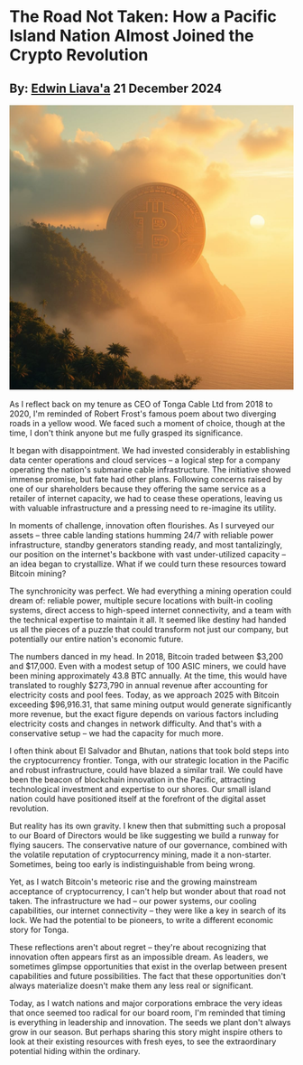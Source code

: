 # The Road Not Taken: How a Pacific Island Nation Almost Joined the Crypto Revolution
## By: [Edwin Liava'a](https://github.com/EdwinLiavaa) 21 December 2024

<p align="center">
 <img width="800" src="https://github.com/EdwinLiavaa/liavaa.space/blob/main/blog/20241221/pic.png">
</p>

As I reflect back on my tenure as CEO of Tonga Cable Ltd from 2018 to 2020, I'm reminded of Robert Frost's famous poem about two diverging roads in a yellow wood. We faced such a moment of choice, though at the time, I don't think anyone but me fully grasped its significance.

It began with disappointment. We had invested considerably in establishing data center operations and cloud services – a logical step for a company operating the nation's submarine cable infrastructure. The initiative showed immense promise, but fate had other plans. Following concerns raised by one of our shareholders because they offering the same service as a retailer of internet capacity, we had to cease these operations, leaving us with valuable infrastructure and a pressing need to re-imagine its utility.

In moments of challenge, innovation often flourishes. As I surveyed our assets – three cable landing stations humming 24/7 with reliable power infrastructure, standby generators standing ready, and most tantalizingly, our position on the internet's backbone with vast under-utilized capacity – an idea began to crystallize. What if we could turn these resources toward Bitcoin mining?

The synchronicity was perfect. We had everything a mining operation could dream of: reliable power, multiple secure locations with built-in cooling systems, direct access to high-speed internet connectivity, and a team with the technical expertise to maintain it all. It seemed like destiny had handed us all the pieces of a puzzle that could transform not just our company, but potentially our entire nation's economic future.

The numbers danced in my head. In 2018, Bitcoin traded between $3,200 and $17,000. Even with a modest setup of 100 ASIC miners, we could have been mining approximately 43.8 BTC annually. At the time, this would have translated to roughly $273,790 in annual revenue after accounting for electricity costs and pool fees. Today, as we approach 2025 with Bitcoin exceeding $96,916.31, that same mining output would generate significantly more revenue, but the exact figure depends on various factors including electricity costs and changes in network difficulty. And that's with a conservative setup – we had the capacity for much more.

I often think about El Salvador and Bhutan, nations that took bold steps into the cryptocurrency frontier. Tonga, with our strategic location in the Pacific and robust infrastructure, could have blazed a similar trail. We could have been the beacon of blockchain innovation in the Pacific, attracting technological investment and expertise to our shores. Our small island nation could have positioned itself at the forefront of the digital asset revolution.

But reality has its own gravity. I knew then that submitting such a proposal to our Board of Directors would be like suggesting we build a runway for flying saucers. The conservative nature of our governance, combined with the volatile reputation of cryptocurrency mining, made it a non-starter. Sometimes, being too early is indistinguishable from being wrong.

Yet, as I watch Bitcoin's meteoric rise and the growing mainstream acceptance of cryptocurrency, I can't help but wonder about that road not taken. The infrastructure we had – our power systems, our cooling capabilities, our internet connectivity – they were like a key in search of its lock. We had the potential to be pioneers, to write a different economic story for Tonga.

These reflections aren't about regret – they're about recognizing that innovation often appears first as an impossible dream. As leaders, we sometimes glimpse opportunities that exist in the overlap between present capabilities and future possibilities. The fact that these opportunities don't always materialize doesn't make them any less real or significant.

Today, as I watch nations and major corporations embrace the very ideas that once seemed too radical for our board room, I'm reminded that timing is everything in leadership and innovation. The seeds we plant don't always grow in our season. But perhaps sharing this story might inspire others to look at their existing resources with fresh eyes, to see the extraordinary potential hiding within the ordinary.
